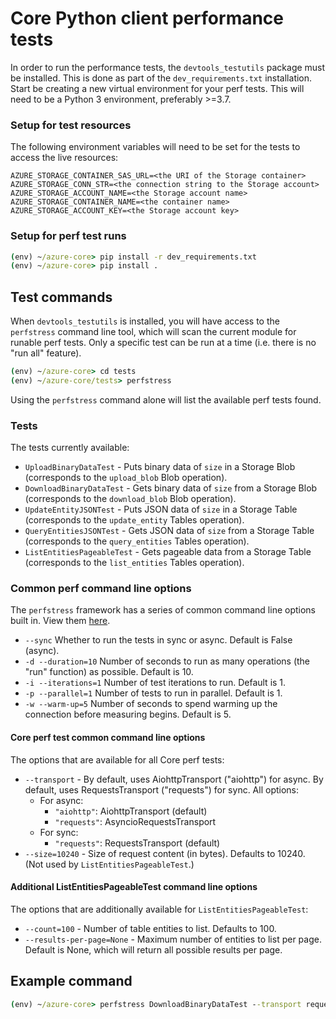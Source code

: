 # Core Python client performance tests

In order to run the performance tests, the `devtools_testutils` package must be installed. This is done as part of the `dev_requirements.txt` installation. Start be creating a new virtual environment for your perf tests. This will need to be a Python 3 environment, preferably >=3.7.

### Setup for test resources
The following environment variables will need to be set for the tests to access the live resources:

```
AZURE_STORAGE_CONTAINER_SAS_URL=<the URI of the Storage container>
AZURE_STORAGE_CONN_STR=<the connection string to the Storage account>
AZURE_STORAGE_ACCOUNT_NAME=<the Storage account name>
AZURE_STORAGE_CONTAINER_NAME=<the container name>
AZURE_STORAGE_ACCOUNT_KEY=<the Storage account key>
```

### Setup for perf test runs

```cmd
(env) ~/azure-core> pip install -r dev_requirements.txt
(env) ~/azure-core> pip install .
```

## Test commands

When `devtools_testutils` is installed, you will have access to the `perfstress` command line tool, which will scan the current module for runable perf tests. Only a specific test can be run at a time (i.e. there is no "run all" feature).

```cmd
(env) ~/azure-core> cd tests
(env) ~/azure-core/tests> perfstress
```

Using the `perfstress` command alone will list the available perf tests found.

### Tests

The tests currently available:

- `UploadBinaryDataTest` - Puts binary data of `size` in a Storage Blob (corresponds to the `upload_blob` Blob operation).
- `DownloadBinaryDataTest` - Gets binary data of `size` from a Storage Blob (corresponds to the `download_blob` Blob operation).
- `UpdateEntityJSONTest` - Puts JSON data of `size` in a Storage Table (corresponds to the `update_entity` Tables operation).
- `QueryEntitiesJSONTest` - Gets JSON data of `size` from a Storage Table (corresponds to the `query_entities` Tables operation).
- `ListEntitiesPageableTest` - Gets pageable data from a Storage Table (corresponds to the `list_entities` Tables operation).

### Common perf command line options

The `perfstress` framework has a series of common command line options built in. View them [here](https://github.com/Azure/azure-sdk-for-python/blob/main/doc/dev/perfstress_tests.md#default-command-options).

- `--sync` Whether to run the tests in sync or async. Default is False (async).
- `-d --duration=10` Number of seconds to run as many operations (the "run" function) as possible. Default is 10.
- `-i --iterations=1` Number of test iterations to run. Default is 1.
- `-p --parallel=1` Number of tests to run in parallel. Default is 1.
- `-w --warm-up=5` Number of seconds to spend warming up the connection before measuring begins. Default is 5.

#### Core perf test common command line options

The options that are available for all Core perf tests:

- `--transport` - By default, uses AiohttpTransport ("aiohttp") for async. By default, uses RequestsTransport ("requests") for sync. All options:
  - For async:
    - `"aiohttp"`: AiohttpTransport (default)
    - `"requests"`: AsyncioRequestsTransport
  - For sync:
    - `"requests"`: RequestsTransport (default)
- `--size=10240` - Size of request content (in bytes). Defaults to 10240. (Not used by `ListEntitiesPageableTest`.)

#### Additional ListEntitiesPageableTest command line options

The options that are additionally available for `ListEntitiesPageableTest`:

- `--count=100` - Number of table entities to list. Defaults to 100.
- `--results-per-page=None` - Maximum number of entities to list per page. Default is None, which will return all possible results per page.

## Example command

```cmd
(env) ~/azure-core> perfstress DownloadBinaryDataTest --transport requests --size=20480 --parallel=2
```
